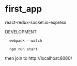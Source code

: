 # first_app
react-redux-socket.io-express 

DEVELOPMENT

      webpack --watch

      npm run start

then join to http://localhost:8080/ 
